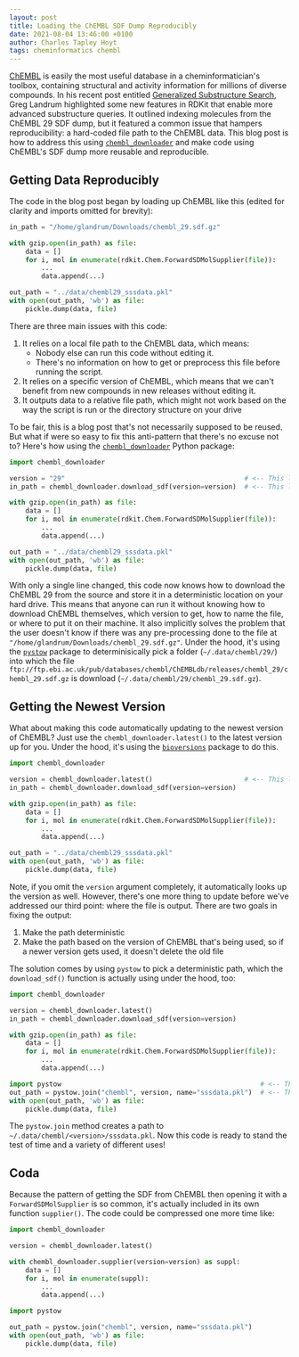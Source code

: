 ```yaml
---
layout: post
title: Loading the ChEMBL SDF Dump Reproducibly
date: 2021-08-04 13:46:00 +0100
author: Charles Tapley Hoyt
tags: cheminformatics chembl
---
```

[ChEMBL](https://www.ebi.ac.uk/chembl) is easily the most useful database in a cheminformatician's toolbox, containing
structural and activity information for millions of diverse compounds.
In his recent post entitled [Generalized Substructure Search](https://greglandrum.github.io/rdkit-blog/tutorial/substructure/2021/08/03/generalized-substructure-search.html),
Greg Landrum highlighted some new features in RDKit that enable more advanced substructure queries. It
outlined indexing molecules from the ChEMBL 29 SDF dump, but it featured a common issue that hampers reproducibility:
a hard-coded file path to the ChEMBL data. This blog post is how to address this using
[`chembl_downloader`](https://github.com/cthoyt/chembl_downloader) and make code using ChEMBL's
SDF dump more reusable and reproducible.

## Getting Data Reproducibly

The code in the blog post began by loading up ChEMBL like this (edited for clarity and imports omitted for brevity):

```python
in_path = "/home/glandrum/Downloads/chembl_29.sdf.gz"

with gzip.open(in_path) as file:
    data = []
    for i, mol in enumerate(rdkit.Chem.ForwardSDMolSupplier(file)):
        ...
        data.append(...)

out_path = "../data/chembl29_sssdata.pkl"
with open(out_path, 'wb') as file:
    pickle.dump(data, file)
```

There are three main issues with this code:

1. It relies on a local file path to the ChEMBL data, which means:
    - Nobody else can run this code without editing it.
    - There's no information on how to get or preprocess this file before running the script.
2. It relies on a specific version of ChEMBL, which means that we can't benefit from new compounds in new releases
   without editing it.
3. It outputs data to a relative file path, which might not work based on the way the script is run or the directory
   structure on your drive

To be fair, this is a blog post that's not necessarily supposed to be reused. But what if were so easy to fix this
anti-pattern that there's no excuse not to? Here's how using
the [`chembl_downloader`](https://github.com/cthoyt/chembl_downloader) Python package:

```python
import chembl_downloader

version = "29"                                             # <-- This line changed for this example
in_path = chembl_downloader.download_sdf(version=version)  # <-- This line changed for this example

with gzip.open(in_path) as file:
    data = []
    for i, mol in enumerate(rdkit.Chem.ForwardSDMolSupplier(file)):
        ...
        data.append(...)

out_path = "../data/chembl29_sssdata.pkl"
with open(out_path, 'wb') as file:
    pickle.dump(data, file)
```

With only a single line changed, this code now knows how to download the ChEMBL 29 from the source and store it in a
deterministic location on your hard drive. This means that anyone can run it without knowing how to download ChEMBL
themselves, which version to get, how to name the file, or where to put it on their machine. It also implicitly solves
the problem that the user doesn't know if there was any pre-processing done to the file at
`"/home/glandrum/Downloads/chembl_29.sdf.gz"`. Under the hood, it's using the
[`pystow`](https://github.com/cthoyt/pystow) package to determinisically pick a folder (`~/.data/chembl/29/`) into which
the file `ftp://ftp.ebi.ac.uk/pub/databases/chembl/ChEMBLdb/releases/chembl_29/chembl_29.sdf.gz`
is download (`~/.data/chembl/29/chembl_29.sdf.gz`).

## Getting the Newest Version

What about making this code automatically updating to the newest version of ChEMBL? Just use the
`chembl_downloader.latest()` to the latest version up for you. Under the hood, it's using the
[`bioversions`](https://github.com/cthoyt/bioversions) package to do this.

```python
import chembl_downloader

version = chembl_downloader.latest()                       # <-- This line changed for this example
in_path = chembl_downloader.download_sdf(version=version)

with gzip.open(in_path) as file:
    data = []
    for i, mol in enumerate(rdkit.Chem.ForwardSDMolSupplier(file)):
        ...
        data.append(...)

out_path = "../data/chembl29_sssdata.pkl"
with open(out_path, 'wb') as file:
    pickle.dump(data, file)
```

Note, if you omit the `version` argument completely, it automatically looks up the version as well. However, there's one
more thing to update before we've addressed our third point: where the file is output. There are two goals in fixing the
output:

1. Make the path deterministic
2. Make the path based on the version of ChEMBL that's being used, so if a newer version gets used, it doesn't delete
   the old file

The solution comes by using `pystow` to pick a deterministic path, which the `download_sdf()` function is actually
using under the hood, too:

```python
import chembl_downloader

version = chembl_downloader.latest()
in_path = chembl_downloader.download_sdf(version=version)

with gzip.open(in_path) as file:
    data = []
    for i, mol in enumerate(rdkit.Chem.ForwardSDMolSupplier(file)):
        ...
        data.append(...)

import pystow                                                  # <-- This line changed for this example
out_path = pystow.join("chembl", version, name="sssdata.pkl")  # <-- This line changed for this example
with open(out_path, 'wb') as file:
    pickle.dump(data, file)
```

The `pystow.join` method creates a path to `~/.data/chembl/<version>/sssdata.pkl`.
Now this code is ready to stand the test of time and a variety of different uses!

## Coda

Because the pattern of getting the SDF from ChEMBL then opening it with a `ForwardSDMolSupplier` is so common,
it's actually included in its own function `supplier()`. The code could be compressed one more time like:

```python
import chembl_downloader

version = chembl_downloader.latest()

with chembl_downloader.supplier(version=version) as suppl:
    data = []
    for i, mol in enumerate(suppl):
        ...
        data.append(...)

import pystow

out_path = pystow.join("chembl", version, name="sssdata.pkl")
with open(out_path, 'wb') as file:
    pickle.dump(data, file)
```
